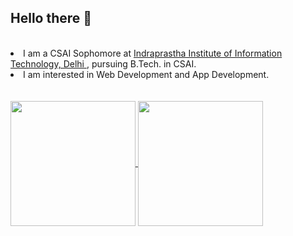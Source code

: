 <h2> Hello there 🙏 </h2>

<br>

<li> I am a CSAI Sophomore at <a href = "https://github.com/IIIT-Delhi"> Indraprastha Institute of Information Technology, Delhi </a>, pursuing B.Tech. in CSAI. </li>
<li> I am interested in Web Development and App Development. </li>

<br>
<br>

<a href="https://github.com/anuraghazra/github-readme-stats">
  <img height=200 align="center" src="https://github-readme-stats.vercel.app/api?username=Vikranth3140&show_icons=true&theme=radical" />
</a>
<a href="https://github.com/anuraghazra/convoychat">
  <img height=200 align="center" src="https://github-readme-stats.vercel.app/api/top-langs/?username=Vikranth3140&layout=donut&layout=compact&langs_count=8&card_width=320" />
</a>
